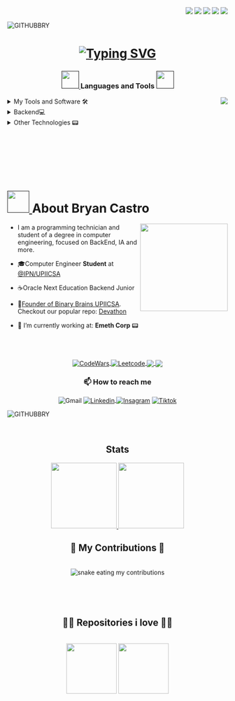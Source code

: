 
<div align="right">
	<a href="https://twitter.com/DevsUpiics48486" ><img src="https://img.shields.io/twitter/follow/BinaryBrains?style=social"></a>
	<a href="https://twitter.com/untalbry" ><img src="https://img.shields.io/twitter/follow/untalbry?style=social"></a>
	<a href="" ><img src="https://img.shields.io/github/followers/untalbry?style=social"></a>
	<a href="https://twitch.com/untalbry" ><img src="https://img.shields.io/twitch/status/untalbry?style=social"></a>
	<a href="https://discord.gg/cyXd37NTbq" ><img src="https://img.shields.io/discord/881664688230920232?style=social&label=Discord&logo=discord"></a>
	
</div>

![GITHUBBRY](https://github.com/xVrzBx/xVrzBx/assets/91161604/591f8acf-f6e6-4fbc-b25e-d3921c793a8e)
<h1 align="center">
<a href="https://git.io/typing-svg"><img src="https://readme-typing-svg.demolab.com?font=Fira+Code&size=36&duration=2000&color=5BD7CC&center=true&vCenter=true&multiline=true&random=false&width=500&height=100&lines=Let's+build+the+future+;together+%F0%9F%92%BB" alt="Typing SVG" /></a>
</h1>




  <!--contenido 1-->

<h3 align="center">
<a href="">
		<img src="https://media.tenor.com/PRcQePKtLYYAAAAi/blue-blueflame.gif" width="40" />
	</a>
Languages and Tools
	<a href="">
		<img src="https://media.tenor.com/PRcQePKtLYYAAAAi/blue-blueflame.gif" width="40" />
	</a>

</h3>
<div>
  <img  align="right" src="https://i.pinimg.com/originals/63/88/d5/6388d58d9b3f314f8ab22fe2e3598b8c.gif">
	
<details align="left">
  <summary>My Tools and Software 🛠️</summary>
  <br>
  <p align="left">
  <a href="https://skillicons.dev">
    <img src="https://skillicons.dev/icons?i=git,github,gitlab,md,linux,apple,vscode,idea,ai,discord,figma,notion&perline=5"/>
  </a>
</p>
</details>
<details align="left">
  <summary>Backend💻</summary>
  <br>
  <p align="left">
  <a href="https://skillicons.dev">
    <img src="https://skillicons.dev/icons?i=kotlin,java,maven,hibernate,spring,py,flask,postgres,mongodb,docker&perline=5"/>
  </a>
</p>
</details>

<details>
<summary>Other Technologies 📟</summary>
  <br>
  <p align="left">
  <a href="https://skillicons.dev">
    <img src="https://skillicons.dev/icons?i=c,arduino,bash&perline=5"/>
  </a>
</p>
</details>
<br><br><br>
<br><br><br>
<h1> 
	<a href="" >
		<img src="https://media.tenor.com/nIHzGa4dXJEAAAAi/dm4uz3-foekoe.gif" width="50px">
	</a>
	 About Bryan Castro 
</h1> 
<img align='right' src='https://user-images.githubusercontent.com/5713670/87202985-820dcb80-c2b6-11ea-9f56-7ec461c497c3.gif' width='200"'>

- I am a programming technician and student of a degree in computer engineering, focused on BackEnd, IA and more. 

- 🎓Computer Engineer <strong>Student</strong> at <a href="https://www.upiicsa.ipn.mx/">@IPN/UPIICSA </a>

- ☕Oracle Next Education Backend Junior

- 🧠<a href="https://www.instagram.com/bbupiicsa/">Founder of Binary Brains UPIICSA</a>. Checkout our popular repo: <a href="https://github.com/untalbry/Devathon"> Devathon</a>

- 🔭 I’m currently working at: <strong>Emeth Corp</strong> 📟 

<br><br>
<p align = "center">
<a href= "https://www.codewars.com/users/_bry.sr_">
  <img align = "center" title="CodeWars" src= "https://img.shields.io/badge/Codewars-B1361E?style=for-the-badge&logo=Codewars&logoColor=white">
  </a>
<a href="https://leetcode.com/xVrzBx/">
  <img align ="center" title="Leetcode" src= "https://img.shields.io/badge/-LeetCode-FFA116?style=for-the-badge&logo=LeetCode&logoColor=black">
</a>
<a href="https://www.instagram.com/notioncl_upiicsa/">
<img align ="center" src="https://img.shields.io/badge/Campus_Leader-Fall_2023-%230e6cce?style=for-the-badge&logo=Notion&logoColor=black&labelColor=white&link=https%3A%2F%2Fwww.notion.so%2Fes-la%2Fdesktop">
</a>
<a href="https://github.com/xVrzBx/100Days100Proyects">
<img align="center" src="https://img.shields.io/github/stars/xVrzBx/100DAYS100PROYECTS?style=for-the-badge&logo=Github&label=Devathon&labelColor=%23031b34&color=%235bd7cc">
</a>
	
</p>


<h3 align="center">📫 How to reach me </h3>

<p align="center">
  <a>
  <img align="center" alt="Gmail" title="bryancsinformatica@gmail.com" src= "https://img.shields.io/badge/Gmail-D14836?style=for-the-badge&logo=gmail&logoColor=white"> 
  </a>
  <!--LinkedIn-->
	  <a  href="https://www.linkedin.com/in/bryan-castro-programador/">
    		<img align="center" alt="Linkedin" title="LinkedIn" src="https://img.shields.io/badge/linkedin-%230077B5.svg?style=for-the-badge&logo=linkedin&logoColor=white"/>
 	 </a>
  <!--Instagram-->
	<a  href="https://www.instagram.com/untalbry/"><img align="center" alt="Insagram" title="Instagram" src="https://img.shields.io/badge/instagram-%23E4405F.svg?style=for-the-badge&logo=Instagram&logoColor=white"/></a>
  <!--Tiktok-->
	<a href="https://www.tiktok.com/@untalbry"> <img align="center" alt="Tiktok" title="tiktok" src="https://img.shields.io/badge/TikTok-000000?style=for-the-badge&logo=tiktok&logoColor=white"></a>
 
</p>

![GITHUBBRY](https://github.com/xVrzBx/xVrzBx/assets/91161604/602859c3-d939-4c89-abd2-fff1c8a90580)



</div>

<br>
  <div align ="center">
    <h2> Stats </h2>
    <a href="https://github.com/untalbry">
      <img height="150em" src="https://github-readme-stats.vercel.app/api?username=untalbry&count_private=true&include_all_commits=true&show_icons=true&theme=tokyonight&hide_border=false&show_owner=true%22"/>
      <img height="150em" src="https://github-readme-stats.vercel.app/api/top-langs/?username=untalbry&theme=tokyonight&hide_border=false&&layout=compact"/>
    </a>
  </div>

  
<div align="center">
  <h2>🐍 My Contributions 🐍</h2>
  <br>
  <img alt="snake eating my contributions" src="https://raw.githubusercontent.com/xVrzBx/xVrzBx/output/github-contribution-grid-snake.svg" />
  
  <br/><br/><br/>
</div>
<h2 align="center">👨‍💻 Repositories i love 👨‍💻</h2>
<br>
<div  align="center">
  <a align="center" href="https://github.com/untalbry/100Days100Proyects" title="100 Days 100 proyects"><img align="center" height="115" src="https://github-readme-stats.vercel.app/api/pin/?username=untalbry&repo=devathon&theme=tokyonight&border_color=61dafb&border_radius=10"></a>
	 <a align="center" href="https://github.com/untalbry/codemberSolutions" title="Codember Solutions"><img align="center" height="115" src="https://github-readme-stats.vercel.app/api/pin/?username=untalbry&repo=codemberSolutions&theme=tokyonight&border_color=61dafb&border_radius=10"></a>
</div>
